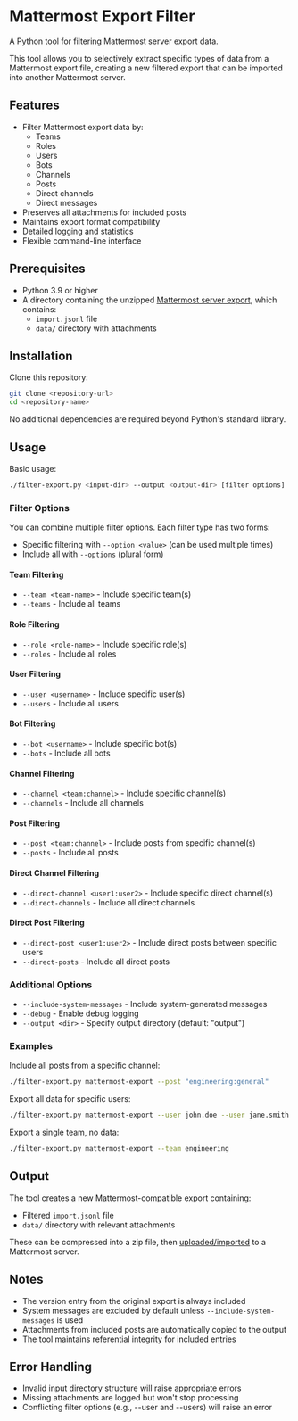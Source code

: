 # Mattermost Export Filter

A Python tool for filtering Mattermost server export data.

This tool allows you to selectively extract specific types of data from a Mattermost export file, creating a new filtered export that can be imported into another Mattermost server.

## Features

- Filter Mattermost export data by:
  - Teams
  - Roles
  - Users
  - Bots
  - Channels
  - Posts
  - Direct channels
  - Direct messages
- Preserves all attachments for included posts
- Maintains export format compatibility
- Detailed logging and statistics
- Flexible command-line interface

## Prerequisites

- Python 3.9 or higher
- A directory containing the unzipped [Mattermost server export](https://docs.mattermost.com/manage/mmctl-command-line-tool.html#mmctl-export), which contains:
  - `import.jsonl` file
  - `data/` directory with attachments

## Installation

Clone this repository:

```bash
git clone <repository-url>
cd <repository-name>
```

No additional dependencies are required beyond Python's standard library.

## Usage

Basic usage:

```bash
./filter-export.py <input-dir> --output <output-dir> [filter options]
```

### Filter Options

You can combine multiple filter options. Each filter type has two forms:
- Specific filtering with `--option <value>` (can be used multiple times)
- Include all with `--options` (plural form)

#### Team Filtering

- `--team <team-name>` - Include specific team(s)
- `--teams` - Include all teams

#### Role Filtering

- `--role <role-name>` - Include specific role(s)
- `--roles` - Include all roles

#### User Filtering

- `--user <username>` - Include specific user(s)
- `--users` - Include all users

#### Bot Filtering

- `--bot <username>` - Include specific bot(s)
- `--bots` - Include all bots

#### Channel Filtering

- `--channel <team:channel>` - Include specific channel(s)
- `--channels` - Include all channels

#### Post Filtering

- `--post <team:channel>` - Include posts from specific channel(s)
- `--posts` - Include all posts

#### Direct Channel Filtering

- `--direct-channel <user1:user2>` - Include specific direct channel(s)
- `--direct-channels` - Include all direct channels

#### Direct Post Filtering

- `--direct-post <user1:user2>` - Include direct posts between specific users
- `--direct-posts` - Include all direct posts

### Additional Options

- `--include-system-messages` - Include system-generated messages
- `--debug` - Enable debug logging
- `--output <dir>` - Specify output directory (default: "output")

### Examples

Include all posts from a specific channel:

```bash
./filter-export.py mattermost-export --post "engineering:general"
```

Export all data for specific users:

```bash
./filter-export.py mattermost-export --user john.doe --user jane.smith
```

Export a single team, no data:

```bash
./filter-export.py mattermost-export --team engineering
```

## Output

The tool creates a new Mattermost-compatible export containing:
- Filtered `import.jsonl` file
- `data/` directory with relevant attachments

These can be compressed into a zip file, then [uploaded/imported](https://docs.mattermost.com/manage/mmctl-command-line-tool.html#mmctl-import) to a Mattermost server.

## Notes

- The version entry from the original export is always included
- System messages are excluded by default unless `--include-system-messages` is used
- Attachments from included posts are automatically copied to the output
- The tool maintains referential integrity for included entries

## Error Handling

- Invalid input directory structure will raise appropriate errors
- Missing attachments are logged but won't stop processing
- Conflicting filter options (e.g., --user and --users) will raise an error
